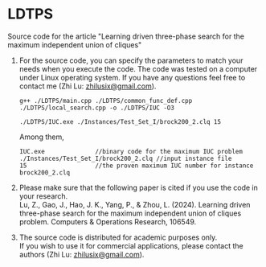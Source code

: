 # LDTPS
Source code for the article "Learning driven three-phase search for the maximum independent union of cliques"

1. For the source code, you can specify the parameters to match your needs when you execute the code. The code was tested on a computer under Linux operating system. If you have any questions feel free to contact me (Zhi Lu: zhilusix@gmail.com).     
   
   ```
   g++ ./LDTPS/main.cpp ./LDTPS/common_func_def.cpp ./LDTPS/local_search.cpp -o ./LDTPS/IUC -O3
   ```
   ```
   ./LDTPS/IUC.exe ./Instances/Test_Set_I/brock200_2.clq 15
   ```
   Among them,  
   ```
   IUC.exe              //binary code for the maximum IUC problem
   ./Instances/Test_Set_I/brock200_2.clq //input instance file
   15                   //the proven maximum IUC number for instance brock200_2.clq
   ```
  
2. Please make sure that the following paper is cited if you use the code in your research.    
   Lu, Z., Gao, J., Hao, J. K., Yang, P., & Zhou, L. (2024). Learning driven three-phase search for the maximum independent union of cliques problem. Computers & Operations Research, 106549.

3. The source code is distributed for academic purposes only.    
   If you wish to use it for commercial applications, please contact the authors (Zhi Lu: zhilusix@gmail.com).  

